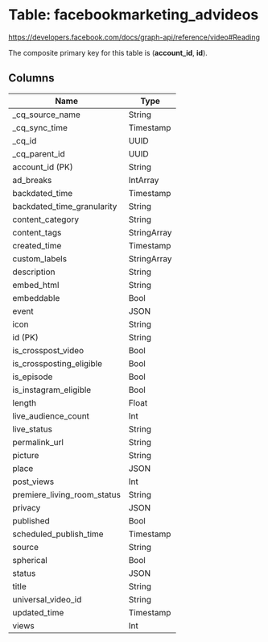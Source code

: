 # Table: facebookmarketing_advideos

https://developers.facebook.com/docs/graph-api/reference/video#Reading

The composite primary key for this table is (**account_id**, **id**).

## Columns

| Name          | Type          |
| ------------- | ------------- |
|_cq_source_name|String|
|_cq_sync_time|Timestamp|
|_cq_id|UUID|
|_cq_parent_id|UUID|
|account_id (PK)|String|
|ad_breaks|IntArray|
|backdated_time|Timestamp|
|backdated_time_granularity|String|
|content_category|String|
|content_tags|StringArray|
|created_time|Timestamp|
|custom_labels|StringArray|
|description|String|
|embed_html|String|
|embeddable|Bool|
|event|JSON|
|icon|String|
|id (PK)|String|
|is_crosspost_video|Bool|
|is_crossposting_eligible|Bool|
|is_episode|Bool|
|is_instagram_eligible|Bool|
|length|Float|
|live_audience_count|Int|
|live_status|String|
|permalink_url|String|
|picture|String|
|place|JSON|
|post_views|Int|
|premiere_living_room_status|String|
|privacy|JSON|
|published|Bool|
|scheduled_publish_time|Timestamp|
|source|String|
|spherical|Bool|
|status|JSON|
|title|String|
|universal_video_id|String|
|updated_time|Timestamp|
|views|Int|